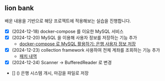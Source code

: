 ## lion bank

배운 내용을 기반으로 해당 프로젝트에 적용해보는 실습을 진행합니다.

- [x] (2024-12-18) docker-compose 를 이요한 MySQL 서비스
- [x] (2024-12-20) MySQL 을 이용해 사용자 정보를 저장하는 기능 추가
  - [docker-compose 로 MySQL 활용하기: 은행 사용자 정보 저장](https://eun2ce.github.io/posts/likelion-grow-up-lionbank-proj/)
- [x] (2024-12-23) collection framework 사용하여 전체 계좌를 조회하는 기능 추가
  - [패치 내역](https://github.com/eun2ce/likelion/commit/18f544e72286106c87e7e99a398baba84e4547dd)
- [x] (2024-12-24) Scanner -> BufferedReader 로 변경
- [] () 은행 시스템 개시, 마감을 파일로 저장